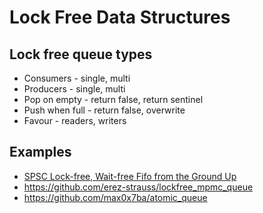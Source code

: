 # Lock Free Data Structures

## Lock free queue types
* Consumers - single, multi
* Producers - single, multi
* Pop on empty - return false, return sentinel
* Push when full - return false, overwrite
* Favour - readers, writers

## Examples
* [SPSC Lock-free, Wait-free Fifo from the Ground Up](https://github.com/CharlesFrasch/cppcon2023)
* <https://github.com/erez-strauss/lockfree_mpmc_queue>
* <https://github.com/max0x7ba/atomic_queue>
